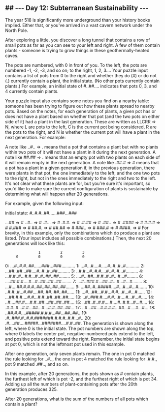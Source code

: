 ## ## --- Day 12: Subterranean Sustainability ---
  The year 518 is significantly more underground than your history books implied. Either that, or you've arrived in a vast cavern network under the North Pole.

  After exploring a little, you discover a long tunnel that contains a row of small pots as far as you can see to your left and right. A few of them contain plants - someone is trying to grow things in these geothermally-heated caves.

  The pots are numbered, with 0 in front of you. To the left, the pots are numbered -1, -2, -3, and so on; to the right, 1, 2, 3.... Your puzzle input contains a list of pots from 0 to the right and whether they do (#) or do not (.) currently contain a plant, the initial state. (No other pots currently contain plants.) For example, an initial state of #..##.... indicates that pots 0, 3, and 4 currently contain plants.

  Your puzzle input also contains some notes you find on a nearby table: someone has been trying to figure out how these plants spread to nearby pots. Based on the notes, for each generation of plants, a given pot has or does not have a plant based on whether that pot (and the two pots on either side of it) had a plant in the last generation. These are written as LLCRR => N, where L are pots to the left, C is the current pot being considered, R are the pots to the right, and N is whether the current pot will have a plant in the next generation. For example:

  A note like ..#.. => . means that a pot that contains a plant but with no plants within two pots of it will not have a plant in it during the next generation.
  A note like ##.## => . means that an empty pot with two plants on each side of it will remain empty in the next generation.
  A note like .##.# => # means that a pot has a plant in a given generation if, in the previous generation, there were plants in that pot, the one immediately to the left, and the one two pots to the right, but not in the ones immediately to the right and two to the left.
  It's not clear what these plants are for, but you're sure it's important, so you'd like to make sure the current configuration of plants is sustainable by determining what will happen after 20 generations.

  For example, given the following input:

  initial state: #..#.#..##......###...###

  ...## => #
  ..#.. => #
  .#... => #
  .#.#. => #
  .#.## => #
  .##.. => #
  .#### => #
  #.#.# => #
  #.### => #
  ##.#. => #
  ##.## => #
  ###.. => #
  ###.# => #
  ####. => #
  For brevity, in this example, only the combinations which do produce a plant are listed. (Your input includes all possible combinations.) Then, the next 20 generations will look like this:

                   1         2         3
         0         0         0         0
   0: ...#..#.#..##......###...###...........
   1: ...#...#....#.....#..#..#..#...........
   2: ...##..##...##....#..#..#..##..........
   3: ..#.#...#..#.#....#..#..#...#..........
   4: ...#.#..#...#.#...#..#..##..##.........
   5: ....#...##...#.#..#..#...#...#.........
   6: ....##.#.#....#...#..##..##..##........
   7: ...#..###.#...##..#...#...#...#........
   8: ...#....##.#.#.#..##..##..##..##.......
   9: ...##..#..#####....#...#...#...#.......
  10: ..#.#..#...#.##....##..##..##..##......
  11: ...#...##...#.#...#.#...#...#...#......
  12: ...##.#.#....#.#...#.#..##..##..##.....
  13: ..#..###.#....#.#...#....#...#...#.....
  14: ..#....##.#....#.#..##...##..##..##....
  15: ..##..#..#.#....#....#..#.#...#...#....
  16: .#.#..#...#.#...##...#...#.#..##..##...
  17: ..#...##...#.#.#.#...##...#....#...#...
  18: ..##.#.#....#####.#.#.#...##...##..##..
  19: .#..###.#..#.#.#######.#.#.#..#.#...#..
  20: .#....##....#####...#######....#.#..##.
  The generation is shown along the left, where 0 is the initial state. The pot numbers are shown along the top, where 0 labels the center pot, negative-numbered pots extend to the left, and positive pots extend toward the right. Remember, the initial state begins at pot 0, which is not the leftmost pot used in this example.

  After one generation, only seven plants remain. The one in pot 0 matched the rule looking for ..#.., the one in pot 4 matched the rule looking for .#.#., pot 9 matched .##.., and so on.

  In this example, after 20 generations, the pots shown as # contain plants, the furthest left of which is pot -2, and the furthest right of which is pot 34. Adding up all the numbers of plant-containing pots after the 20th generation produces 325.

  After 20 generations, what is the sum of the numbers of all pots which contain a plant?

